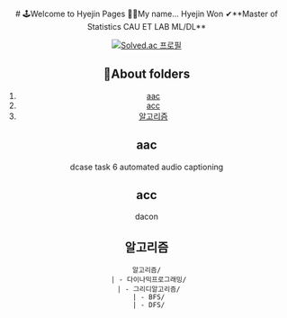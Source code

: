 <div align="center">
 # 🕹Welcome to Hyejin Pages 
 👏👏My name... Hyejin Won  
 ✔**Master of Statistics   
 CAU ET LAB   
 ML/DL**   

[![Solved.ac
프로필](http://mazassumnida.wtf/api/generate_badge?boj=whj9492)](https://solved.ac/whj9492)

## 📂About folders
1. [aac](#aac)  
2. [acc](#acc)  
3. [알고리즘](#알고리즘)
   
## aac
dcase task 6 automated audio captioning

## acc
dacon
 
## 알고리즘
    알고리즘/
     | - 다이나믹프로그래밍/
     | - 그리디알고리즘/
     | - BFS/
     | - DFS/

</div>
